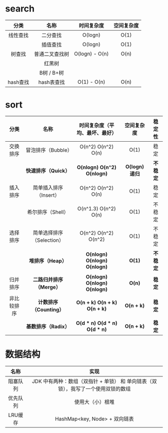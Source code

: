 # search

|   分类   |      名称      |   时间复杂度   | 空间复杂度 |
| :------: | :------------: | :------------: | :--------: |
| 线性查找 |    二分查找    |    O(logn)     |    O(1)    |
|          |    插值查找    |    O(logn)     |    O(1)    |
|  树查找  | 普通二叉查找树 | O(logn) - O(n) |    O(n)    |
|          |     红黑树     |                |            |
|          |   B树 / B+树   |                |            |
| hash查找 |   hash表查找   |  O(1) - O(n)   |    O(n)    |


# sort

|    分类    |           名称            |  时间复杂度（平均、最坏、最好）  |    空间复杂度    |   稳定性   |
| :--------: | :-----------------------: | :------------------------------: | :--------------: | :--------: |
|  交换排序  |    冒泡排序（Bubble）     |       O(n^2)  O(n^2)  O(n)       |       O(1)       |    稳定    |
|            |   **快速排序（Quick）**   |  **O(nlogn)  O(n^2)  O(nlogn)**  | **O(logn) 递归** | **不稳定** |
|  插入排序  |  简单插入排序（Insert）   |       O(n^2)  O(n^2)  O(n)       |       O(1)       |    稳定    |
|            |     希尔排序（Shell）     |      O(n^1.3) O(n^2)  O(n)       |       O(1)       |   不稳定   |
|  选择排序  | 简单选择排序（Selection） |      O(n^2)  O(n^2)  O(n^2)      |       O(1)       |   不稳定   |
|            |    **堆排序（Heap）**     |  **O(nlogn) O(nlogn) O(nlogn)**  |     **O(1)**     | **不稳定** |
|  归并排序  | **二路归并排序（Merge）** | **O(nlogn)  O(nlogn)  O(nlogn)** |     **O(n)**     |  **稳定**  |
| 非比较排序 | **计数排序（Counting）**  | **O(n + k)  O(n + k)  O(n + k)** |   **O(n + k)**   |  **稳定**  |
|            |   **基数排序（Radix）**   | **O(d * n)  O(d * n)  O(d * n)** |   **O(n + k)**   |  **稳定**  |

# 数据结构

|   名称   |                             实现                             |
| :------: | :----------------------------------------------------------: |
| 阻塞队列 | JDK 中有两种：数组（双指针 + 单锁） 和 单向链表（双锁），我写了一个使用双锁的数组 |
| 优先队列 |                       使用大（小）根堆                       |
| LRU缓存  |                HashMap<key, Node> + 双向链表                 |

